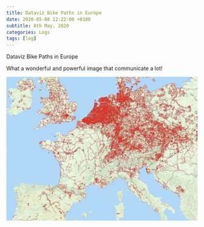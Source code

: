 ```yaml
---
title: Dataviz Bike Paths in Europe
date: 2020-05-08 12:22:00 +0100
subtitle: 8th May, 2020
categories: Logs
tags: [log]
---
```


Dataviz Bike Paths in Europe

What a wonderful and powerful image that communicate a lot!

![](../assets/log/n893_exe5pzyxqaat6uz.png)

